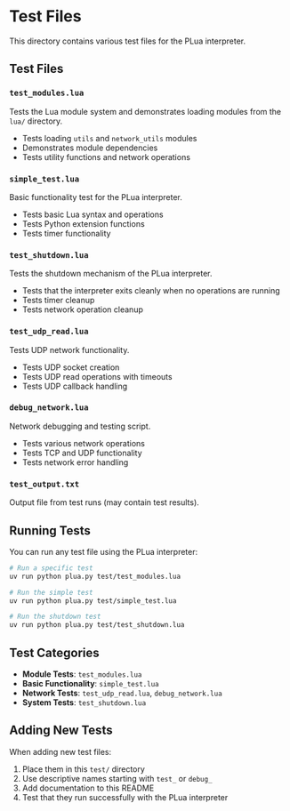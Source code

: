 # Test Files

This directory contains various test files for the PLua interpreter.

## Test Files

### `test_modules.lua`
Tests the Lua module system and demonstrates loading modules from the `lua/` directory.
- Tests loading `utils` and `network_utils` modules
- Demonstrates module dependencies
- Tests utility functions and network operations

### `simple_test.lua`
Basic functionality test for the PLua interpreter.
- Tests basic Lua syntax and operations
- Tests Python extension functions
- Tests timer functionality

### `test_shutdown.lua`
Tests the shutdown mechanism of the PLua interpreter.
- Tests that the interpreter exits cleanly when no operations are running
- Tests timer cleanup
- Tests network operation cleanup

### `test_udp_read.lua`
Tests UDP network functionality.
- Tests UDP socket creation
- Tests UDP read operations with timeouts
- Tests UDP callback handling

### `debug_network.lua`
Network debugging and testing script.
- Tests various network operations
- Tests TCP and UDP functionality
- Tests network error handling

### `test_output.txt`
Output file from test runs (may contain test results).

## Running Tests

You can run any test file using the PLua interpreter:

```bash
# Run a specific test
uv run python plua.py test/test_modules.lua

# Run the simple test
uv run python plua.py test/simple_test.lua

# Run the shutdown test
uv run python plua.py test/test_shutdown.lua
```

## Test Categories

- **Module Tests**: `test_modules.lua`
- **Basic Functionality**: `simple_test.lua`
- **Network Tests**: `test_udp_read.lua`, `debug_network.lua`
- **System Tests**: `test_shutdown.lua`

## Adding New Tests

When adding new test files:
1. Place them in this `test/` directory
2. Use descriptive names starting with `test_` or `debug_`
3. Add documentation to this README
4. Test that they run successfully with the PLua interpreter 